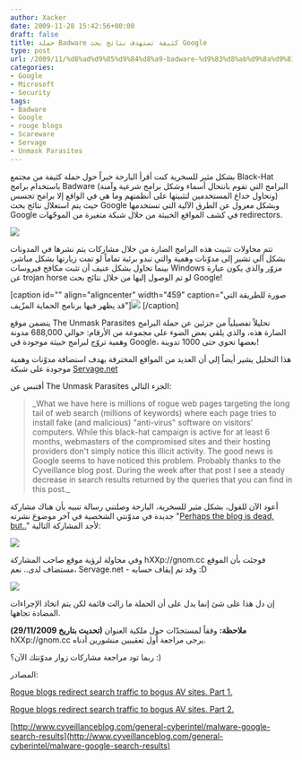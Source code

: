 ```yaml
---
author: Xacker
date: 2009-11-28 15:42:56+00:00
draft: false
title: حملة Badware كثيفة تستهدف نتائج بحث Google
type: post
url: /2009/11/%d8%ad%d9%85%d9%84%d8%a9-badware-%d9%83%d8%ab%d9%8a%d9%81%d8%a9-%d8%aa%d8%b3%d8%aa%d9%87%d8%af%d9%81-%d9%86%d8%aa%d8%a7%d8%a6%d8%ac-%d8%a8%d8%ad%d8%ab-google/
categories:
- Google
- Microsoft
- Security
tags:
- Badware
- Google
- rouge blogs
- Scareware
- Servage
- Unmask Parasites
---
```


بشكل مثير للسخرية كنت أقرأ البارحة خبراً حول حملة كثيفة من مجتمع Black-Hat باستخدام برامج Badware (البرامج التي تقوم بانتحال أسماء وشكل برامج شرعية وآمنة وتحاول خداع المستخدمين لتثبيتها على أنظمتهم وما هي في الواقع إلا برامج تجسس) حيث يتم استغلال نتائج بحث Google وبشكل معزول عن الطرق الآلية التي تستخدمها Google في كشف المواقع الخبيثة من خلال شبكة متغيرة من الموجّهات redirectors.


![](http://www.google.com/intl/en_ALL/images/logo.gif)




تتم محاولات تثبيت هذه البرامج الضارة من خلال مشاركات يتم نشرها في المدونات بشكل آلي تشير إلى مدوّنات وهمية والتي تبدو برئية تماماً لو تمت زيارتها بشكل مباشر، بينما تحاول بشكل عنيف أن تثبت مكافح فيروسات Windows مزوّر والذي يكون عبارة عن trojan horse لو تم الوصول إليها من خلال نتائج بحث Google!

<!-- more -->

[caption id="" align="aligncenter" width="459" caption="صورة للطريقة التي قد يظهر فيها برنامج الحماية المزّيف"]![](http://i.zdnet.com/blogs/november_scareware_blackhat_seo.jpg)
[/caption]




يتضمن موقع The Unmask Parasites تحليلاً تفصيلياً من جزئين عن حملة البرامج الضارة هذه، والذي يلقي بعض الضوء على مجموعة من الأرقام: حوالي 688,000 مدونة وهمية تروّج لبرامج خبيثة موجودة في Google، بعضها تحوي حتى 1000 تدوينة!

هذا التحليل يشير أيضاً إلى أن العديد من المواقع المخترقة بهدف استضافة مدوّنات وهمية موجودة على شبكة [Servage.net](http://www.servage.net/)

أقتبس عن The Unmask Parasites الجزء التالي:


<blockquote>_What we have here is millions of rogue web pages targeting the long tail of web search (millions of keywords) where each page tries to install fake (and malicious) "anti-virus" software on visitors' computers. While this black-hat campaign is active for at least 6 months, webmasters of the compromised sites and their hosting providers don't simply notice this illicit activity. The good news is Google seems to have noticed this problem. Probably thanks to the Cyveillance blog post. During the week after that post I see a steady decrease in search results returned by the queries that you can find in this post._</blockquote>


أعود الآن للقول، بشكل مثير للسخرية، البارحة وصلتني رسالة تنبيه بأن هناك مشاركة جديدة في مدوّنتي الشخصية في آخر موضوع نشرته "[Perhaps the blog is dead, but..](http://xacker.wordpress.com/2009/11/23/perhaps-the-blog-is-dead-but/)" لأجد المشاركة التالية:

![](https://www.it-scoop.com/wp-content/uploads/2009/11/untitled.PNG)


وفي محاولة لرؤية موقع صاحب المشاركة hXXp://gnom.cc فوجئت بأن الموقع مستضاف لدى.. نعم، Servage.net - وقد تم إيقاف حسابه :D

![](https://www.it-scoop.com/wp-content/uploads/2009/11/untitled2.PNG)


إن دل هذا على شئ إنما يدل على أن الحملة ما زالت قائمة لكن يتم اتخاذ الإجراءات المضادة تجاهها.

**(تحديث بتاريخ 29/11/2009) ****ملاحظة****:** وفقاً لمستجدّات حول ملكية العنوان hXXp://gnom.cc يرجى مراجعة أول تعقيبين منشورين أدناه.

ربما تود مراجعة مشاركات زوار مدوّنتك الآن؟ :)

المصادر:


[Rogue blogs redirect search traffic to bogus AV sites. Part 1.](http://blog.unmaskparasites.com/2009/11/26/rogue-blogs-regirect-search-traffic-to-bogus-av-sites-part-1/)




[Rogue blogs redirect search traffic to bogus AV sites. Part 2.](http://blog.unmaskparasites.com/2009/11/27/rogue-blogs-regirect-search-traffic-to-bogus-av-sites-part-2/)




[http://www.cyveillanceblog.com/general-cyberintel/malware-google-search-results](http://www.cyveillanceblog.com/general-cyberintel/malware-google-search-results)
